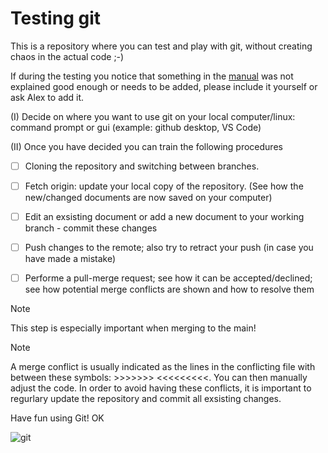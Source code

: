 # Testing git
This is a repository where you can test and play with git, without creating chaos in the actual code ;-) 

If during the testing you notice that something in the [manual](https://docs.google.com/document/d/1JhibwIaHHVdITBseGMIbSq1g5nHy6fbarBpNsaSCoUM/edit?usp=drive_link) was not explained good enough or needs to be added, please include it yourself or ask Alex to add it. 

(I) Decide on where you want to use git on your local computer/linux: command prompt or gui (example: github desktop, VS Code)

(II) Once you have decided you can train the following procedures

  - [ ] Cloning the repository and switching between branches.
        
  - [ ] Fetch origin: update your local copy of the repository. (See how the new/changed documents are now saved on your computer)
  
  - [ ] Edit an exsisting document or add a new document to your working branch - commit these changes

  - [ ] Push changes to the remote; also try to retract your push (in case you have made a mistake) 

  - [ ] Performe a pull-merge request; see how it can be accepted/declined; see how potential merge conflicts are shown and how to resolve them

> [!NOTE]
> This step is especially important when merging to the main!

> [!NOTE]
> A merge conflict is usually indicated as the lines in the conflicting file with between these symbols: >>>>>>>       <<<<<<<<<. You can then manually adjust the code. In order to avoid having these conflicts, it is important to regurlary update the repository and commit all exsisting changes.

Have fun using Git! OK

![git](https://github.com/avonderesch/testing_git/assets/151018021/697cee00-ee3d-4610-9398-aac2320bba22)

